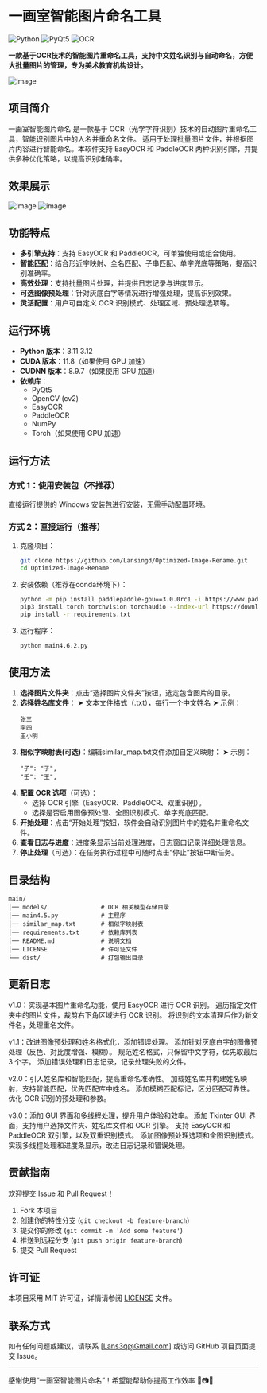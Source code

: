 # 一画室智能图片命名工具
![Python](https://img.shields.io/badge/Python-3.11%2B-blue)
![PyQt5](https://img.shields.io/badge/PyQt5-5.15%2B-green)
![OCR](https://img.shields.io/badge/OCR-EasyOCR%20%26%20PaddleOCR-orange)

**一款基于OCR技术的智能图片重命名工具，支持中文姓名识别与自动命名，方便大批量图片的管理，专为美术教育机构设计。**

![image](https://github.com/Lansingd/Optimized-Image-Rename/blob/main/IMG/main.png)


## 项目简介

一画室智能图片命名 是一款基于 OCR（光学字符识别）技术的自动图片重命名工具，智能识别图片中的人名并重命名文件。
适用于处理批量图片文件，并根据图片内容进行智能命名。本软件支持 EasyOCR 和 PaddleOCR 两种识别引擎，并提供多种优化策略，以提高识别准确率。

## 效果展示

![image](https://github.com/Lansingd/Optimized-Image-Rename/blob/main/IMG/test/test1.png)
![image](https://github.com/Lansingd/Optimized-Image-Rename/blob/main/IMG/test/test2.png)

## 功能特点

- **多引擎支持**：支持 EasyOCR 和 PaddleOCR，可单独使用或组合使用。
- **智能匹配**：结合形近字映射、全名匹配、子串匹配、单字兜底等策略，提高识别准确率。
- **高效处理**：支持批量图片处理，并提供日志记录与进度显示。
- **可选图像预处理**：针对灰底白字等情况进行增强处理，提高识别效果。
- **灵活配置**：用户可自定义 OCR 识别模式、处理区域、预处理选项等。

## 运行环境

- **Python 版本**：3.11 3.12
- **CUDA 版本**：11.8（如果使用 GPU 加速）
- **CUDNN 版本**：8.9.7（如果使用 GPU 加速）
- **依赖库**：
  - PyQt5
  - OpenCV (cv2)
  - EasyOCR
  - PaddleOCR
  - NumPy
  - Torch（如果使用 GPU 加速）

## 运行方法

### 方式 1：使用安装包（不推荐）

直接运行提供的 Windows 安装包进行安装，无需手动配置环境。

### 方式 2：直接运行（推荐）

1. 克隆项目：
   ```bash
   git clone https://github.com/Lansingd/Optimized-Image-Rename.git
   cd Optimized-Image-Rename
   ```
2. 安装依赖（推荐在conda环境下）：
   ```bash
   python -m pip install paddlepaddle-gpu==3.0.0rc1 -i https://www.paddlepaddle.org.cn/packages/stable/cu118/
   pip3 install torch torchvision torchaudio --index-url https://download.pytorch.org/whl/cu118
   pip install -r requirements.txt
   ```
3. 运行程序：
   ```bash
   python main4.6.2.py
   ```

## 使用方法

1. **选择图片文件夹**：点击“选择图片文件夹”按钮，选定包含图片的目录。
2. **选择姓名库文件**：
➤ 文本文件格式（.txt），每行一个中文姓名
➤ 示例：
   ```
   张三
   李四
   王小明
   ```
3. **相似字映射表(可选)**：编辑similar_map.txt文件添加自定义映射：
➤ 示例：
   ```
   "孑": "子",
   "壬": "王",
   ```
5. **配置 OCR 选项**（可选）：
   - 选择 OCR 引擎（EasyOCR、PaddleOCR、双重识别）。
   - 选择是否启用图像预处理、全图识别模式、单字兜底匹配。
6. **开始处理**：点击“开始处理”按钮，软件会自动识别图片中的姓名并重命名文件。
7. **查看日志与进度**：进度条显示当前处理进度，日志窗口记录详细处理信息。
8. **停止处理**（可选）：在任务执行过程中可随时点击“停止”按钮中断任务。

## 目录结构

```plaintext
main/
│── models/               # OCR 相关模型存储目录
│── main4.5.py            # 主程序
│── similar_map.txt       # 相似字映射表
│── requirements.txt      # 依赖库列表
│── README.md             # 说明文档
│── LICENSE               # 许可证文件
└── dist/                 # 打包输出目录
```

## 更新日志
v1.0：实现基本图片重命名功能，使用 EasyOCR 进行 OCR 识别。
遍历指定文件夹中的图片文件，裁剪右下角区域进行 OCR 识别。
将识别的文本清理后作为新文件名，处理重名文件。

v1.1：改进图像预处理和姓名格式化，添加错误处理。
添加针对灰底白字的图像预处理（反色、对比度增强、模糊）。
规范姓名格式，只保留中文字符，优先取最后 3 个字。
添加错误处理和日志记录，记录处理失败的文件。

v2.0：引入姓名库和智能匹配，提高重命名准确性。
加载姓名库并构建姓名映射，支持智能匹配，优先匹配库中姓名。
添加模糊匹配标记，区分匹配可靠性。
优化 OCR 识别的预处理和参数。

v3.0：添加 GUI 界面和多线程处理，提升用户体验和效率。
添加 Tkinter GUI 界面，支持用户选择文件夹、姓名库文件和 OCR 引擎。
支持 EasyOCR 和 PaddleOCR 双引擎，以及双重识别模式。
添加图像预处理选项和全图识别模式。
实现多线程处理和进度条显示，改进日志记录和错误处理。


## 贡献指南

欢迎提交 Issue 和 Pull Request！

1. Fork 本项目
2. 创建你的特性分支 (`git checkout -b feature-branch`)
3. 提交你的修改 (`git commit -m 'Add some feature'`)
4. 推送到远程分支 (`git push origin feature-branch`)
5. 提交 Pull Request

## 许可证

本项目采用 MIT 许可证，详情请参阅 [LICENSE](LICENSE) 文件。

## 联系方式

如有任何问题或建议，请联系 [[Lans3q@Gmail.com](mailto\:your-email@example.com)] 或访问 GitHub 项目页面提交 Issue。

---

感谢使用“一画室智能图片命名”！希望能帮助你提高工作效率 🎨📷✨

